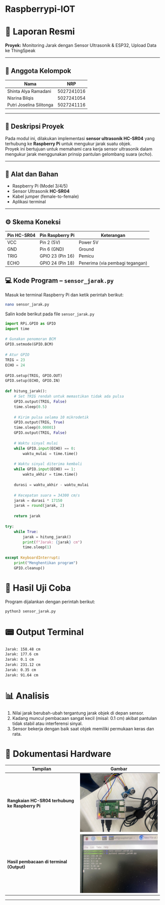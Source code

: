 # Raspberrypi-IOT
# 📑 Laporan Resmi
**Proyek:** Monitoring Jarak dengan Sensor Ultrasonik & ESP32, Upload Data ke ThingSpeak  

---

## 👥 Anggota Kelompok
| Nama                     | NRP        |
|---------------------------|------------|
| Shinta Alya Ramadani      | 5027241016 |
| Nisrina Bilqis            | 5027241054 |
| Putri Joselina Silitonga  | 5027241116 |

---

## 📘 Deskripsi Proyek
Pada modul ini, dilakukan implementasi **sensor ultrasonik HC-SR04** yang terhubung ke **Raspberry Pi** untuk mengukur jarak suatu objek.  
Proyek ini bertujuan untuk memahami cara kerja sensor ultrasonik dalam mengukur jarak menggunakan prinsip pantulan gelombang suara (*echo*).

---

## 🧰 Alat dan Bahan
- Raspberry Pi (Model 3/4/5)  
- Sensor Ultrasonik **HC-SR04**   
- Kabel jumper (female-to-female)  
- Aplikasi terminal 
---

## ⚙️ Skema Koneksi

| Pin HC-SR04 | Pin Raspberry Pi | Keterangan |
|--------------|------------------|-------------|
| VCC | Pin 2 (5V) | Power 5V |
| GND | Pin 6 (GND) | Ground |
| TRIG | GPIO 23 (Pin 16) | Pemicu |
| ECHO | GPIO 24 (Pin 18) | Penerima (via pembagi tegangan) |


## 💻 Kode Program – `sensor_jarak.py`

Masuk ke terminal Raspberry Pi dan ketik perintah berikut:
```bash
nano sensor_jarak.py
```
Salin kode berikut pada file ``` sensor_jarak.py ```

```python
import RPi.GPIO as GPIO
import time

# Gunakan penomoran BCM
GPIO.setmode(GPIO.BCM)

# Atur GPIO
TRIG = 23
ECHO = 24

GPIO.setup(TRIG, GPIO.OUT)
GPIO.setup(ECHO, GPIO.IN)

def hitung_jarak():
    # Set TRIG rendah untuk memastikan tidak ada pulsa
    GPIO.output(TRIG, False)
    time.sleep(0.5)

    # Kirim pulsa selama 10 mikrodetik
    GPIO.output(TRIG, True)
    time.sleep(0.00001)
    GPIO.output(TRIG, False)

    # Waktu sinyal mulai
    while GPIO.input(ECHO) == 0:
        waktu_mulai = time.time()

    # Waktu sinyal diterima kembali
    while GPIO.input(ECHO) == 1:
        waktu_akhir = time.time()

    durasi = waktu_akhir - waktu_mulai

    # Kecepatan suara = 34300 cm/s
    jarak = durasi * 17150
    jarak = round(jarak, 2)

    return jarak

try:
    while True:
        jarak = hitung_jarak()
        print(f"Jarak: {jarak} cm")
        time.sleep(1)

except KeyboardInterrupt:
    print("Menghentikan program")
    GPIO.cleanup()
```

# 🧪 Hasil Uji Coba

Program dijalankan dengan perintah berikut:

```bash
python3 sensor_jarak.py
```

# 📟 Output Terminal
```bash
Jarak: 158.48 cm
Jarak: 177.6 cm
Jarak: 0.1 cm
Jarak: 231.12 cm
Jarak: 0.35 cm
Jarak: 91.64 cm
```

# 📊 Analisis

1. Nilai jarak berubah-ubah tergantung jarak objek di depan sensor.
2. Kadang muncul pembacaan sangat kecil (misal: 0.1 cm) akibat pantulan tidak stabil atau interferensi sinyal.
3. Sensor bekerja dengan baik saat objek memiliki permukaan keras dan rata.

# 🔌 Dokumentasi Hardware

| Tampilan | Gambar |
|-----------|--------|
| **Rangkaian HC-SR04 terhubung ke Raspberry Pi** | <img src="./1.jpeg" alt="Rangkaian HC-SR04" width="400"/> |
| **Hasil pembacaan di terminal (Output)** | <img src="./2.jpeg" alt="Output Terminal" width="400"/> |

---

